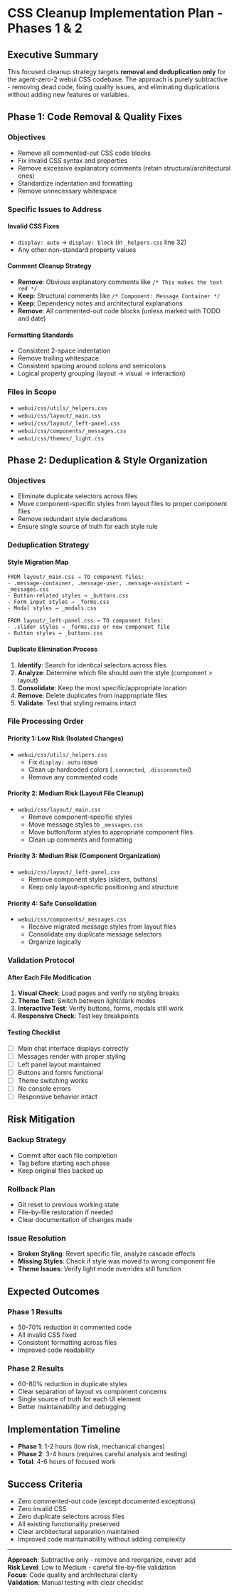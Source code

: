 # CSS Cleanup Implementation Plan - Phases 1 & 2

## Executive Summary

This focused cleanup strategy targets **removal and deduplication only** for the agent-zero-2 webui CSS codebase. The approach is purely subtractive - removing dead code, fixing quality issues, and eliminating duplications without adding new features or variables.

## Phase 1: Code Removal & Quality Fixes

### Objectives
- Remove all commented-out CSS code blocks
- Fix invalid CSS syntax and properties
- Remove excessive explanatory comments (retain structural/architectural ones)
- Standardize indentation and formatting
- Remove unnecessary whitespace

### Specific Issues to Address

#### Invalid CSS Fixes
- `display: auto` → `display: block` (in `_helpers.css` line 32)
- Any other non-standard property values

#### Comment Cleanup Strategy
- **Remove**: Obvious explanatory comments like `/* This makes the text red */`
- **Keep**: Structural comments like `/* Component: Message Container */`
- **Keep**: Dependency notes and architectural explanations
- **Remove**: All commented-out code blocks (unless marked with TODO and date)

#### Formatting Standards
- Consistent 2-space indentation
- Remove trailing whitespace
- Consistent spacing around colons and semicolons
- Logical property grouping (layout → visual → interaction)

### Files in Scope
- `webui/css/utils/_helpers.css`
- `webui/css/layout/_main.css`
- `webui/css/layout/_left-panel.css`
- `webui/css/components/_messages.css`
- `webui/css/themes/_light.css`

## Phase 2: Deduplication & Style Organization

### Objectives
- Eliminate duplicate selectors across files
- Move component-specific styles from layout files to proper component files
- Remove redundant style declarations
- Ensure single source of truth for each style rule

### Deduplication Strategy

#### Style Migration Map
```
FROM layout/_main.css → TO component files:
- .message-container, .message-user, .message-assistant → _messages.css
- Button-related styles → _buttons.css
- Form input styles → _forms.css
- Modal styles → _modals.css

FROM layout/_left-panel.css → TO component files:
- .slider styles → _forms.css or new component file
- Button styles → _buttons.css
```

#### Duplicate Elimination Process
1. **Identify**: Search for identical selectors across files
2. **Analyze**: Determine which file should own the style (component > layout)
3. **Consolidate**: Keep the most specific/appropriate location
4. **Remove**: Delete duplicates from inappropriate files
5. **Validate**: Test that styling remains intact

### File Processing Order

#### Priority 1: Low Risk (Isolated Changes)
- `webui/css/utils/_helpers.css`
  - Fix `display: auto` issue
  - Clean up hardcoded colors (`.connected`, `.disconnected`)
  - Remove any commented code

#### Priority 2: Medium Risk (Layout File Cleanup)
- `webui/css/layout/_main.css`
  - Remove component-specific styles
  - Move message styles to `_messages.css`
  - Move button/form styles to appropriate component files
  - Clean up comments and formatting

#### Priority 3: Medium Risk (Component Organization)
- `webui/css/layout/_left-panel.css`
  - Remove component styles (sliders, buttons)
  - Keep only layout-specific positioning and structure

#### Priority 4: Safe Consolidation
- `webui/css/components/_messages.css`
  - Receive migrated message styles from layout files
  - Consolidate any duplicate message selectors
  - Organize logically

### Validation Protocol

#### After Each File Modification
1. **Visual Check**: Load pages and verify no styling breaks
2. **Theme Test**: Switch between light/dark modes
3. **Interactive Test**: Verify buttons, forms, modals still work
4. **Responsive Check**: Test key breakpoints

#### Testing Checklist
- [ ] Main chat interface displays correctly
- [ ] Messages render with proper styling
- [ ] Left panel layout maintained
- [ ] Buttons and forms functional
- [ ] Theme switching works
- [ ] No console errors
- [ ] Responsive behavior intact

## Risk Mitigation

### Backup Strategy
- Commit after each file completion
- Tag before starting each phase
- Keep original files backed up

### Rollback Plan
- Git reset to previous working state
- File-by-file restoration if needed
- Clear documentation of changes made

### Issue Resolution
- **Broken Styling**: Revert specific file, analyze cascade effects
- **Missing Styles**: Check if style was moved to wrong component file
- **Theme Issues**: Verify light mode overrides still function

## Expected Outcomes

### Phase 1 Results
- 50-70% reduction in commented code
- All invalid CSS fixed
- Consistent formatting across files
- Improved code readability

### Phase 2 Results
- 60-80% reduction in duplicate styles
- Clear separation of layout vs component concerns
- Single source of truth for each UI element
- Better maintainability and debugging

## Implementation Timeline

- **Phase 1**: 1-2 hours (low risk, mechanical changes)
- **Phase 2**: 3-4 hours (requires careful analysis and testing)
- **Total**: 4-6 hours of focused work

## Success Criteria

- Zero commented-out code (except documented exceptions)
- Zero invalid CSS
- Zero duplicate selectors across files
- All existing functionality preserved
- Clear architectural separation maintained
- Improved code maintainability without adding complexity

---

**Approach**: Subtractive only - remove and reorganize, never add  
**Risk Level**: Low to Medium - careful file-by-file validation  
**Focus**: Code quality and architectural clarity  
**Validation**: Manual testing with clear checklist